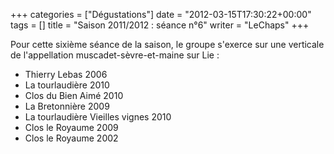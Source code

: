 +++
categories = ["Dégustations"]
date = "2012-03-15T17:30:22+00:00"
tags = [] 
title = "Saison 2011/2012 : séance n°6"
writer = "LeChaps"
+++

Pour cette sixième séance de la saison, le groupe s'exerce sur une verticale de l'appellation muscadet-sèvre-et-maine sur Lie :

* Thierry Lebas 2006 <i class="fa fa-plus-circle"></i>
* La tourlaudière 2010
* Clos du Bien Aimé 2010
* La Bretonnière 2009
* La tourlaudière Vieilles vignes 2010
* Clos le Royaume 2009
* Clos le Royaume 2002
